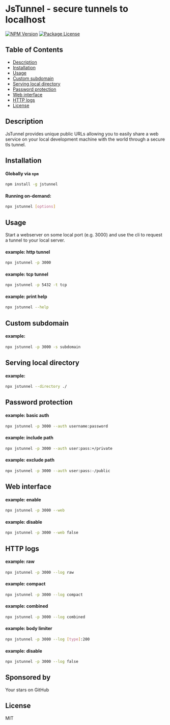 # JsTunnel - secure tunnels to localhost

<a href="https://www.npmjs.com/package/jstunnel"><img src="https://img.shields.io/npm/v/jstunnel.svg" alt="NPM Version" /></a>
<a href="https://www.npmjs.com/package/jstunnel"><img src="https://img.shields.io/npm/l/jstunnel.svg" alt="Package License" /></a>

## Table of Contents
- [Description](#description)
- [Installation](#installation)
- [Usage](#usage)
- [Custom subdomain](#custom-subdomain)
- [Serving local directory](#serving-local-directory)
- [Password protection](#password-protection)
- [Web interface](#web-interface)
- [HTTP logs](#http-logs)
- [License](#license)

## Description
JsTunnel provides unique public URLs allowing you to easily share a web service on your local development machine with the world through a secure tls tunnel.

## Installation
#### Globally via `npm`
```bash
npm install -g jstunnel
```
#### Running on-demand:
```bash
npx jstunnel [options]
```

## Usage
Start a webserver on some local port (e.g. 3000) and use the cli to request a tunnel to your local server.
#### example: http tunnel
```bash
npx jstunnel -p 3000
```
#### example: tcp tunnel
```bash
npx jstunnel -p 5432 -t tcp
```
#### example: print help
```bash
npx jstunnel --help
```

## Custom subdomain
#### example:
```bash
npx jstunnel -p 3000 -s subdomain
```

## Serving local directory
#### example:
```bash
npx jstunnel --directory ./
```

## Password protection
#### example: basic auth
```bash
npx jstunnel -p 3000 --auth username:password
```
#### example: include path
```bash
npx jstunnel -p 3000 --auth user:pass:+/private
```
#### example: exclude path
```bash
npx jstunnel -p 3000 --auth user:pass:-/public
```

## Web interface
#### example: enable
```bash
npx jstunnel -p 3000 --web
```
#### example: disable
```bash
npx jstunnel -p 3000 --web false
```

## HTTP logs
#### example: raw
```bash
npx jstunnel -p 3000 --log raw
```
#### example: compact
```bash
npx jstunnel -p 3000 --log compact
```
#### example: combined
```bash
npx jstunnel -p 3000 --log combined
```
#### example: body limiter
```bash
npx jstunnel -p 3000 --log [type]:200
```
#### example: disable
```bash
npx jstunnel -p 3000 --log false
```

## Sponsored by
Your stars on GitHub

## License
MIT